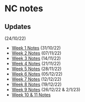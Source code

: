 # NC notes

## Updates

(24/10/22)
* [Week 1 Notes](https://hackmd.io/@Rs7-mZniS1WXLPIkTdk4Mg/SyUkJ0NVj)
(31/10/22)
* [Week 2 Notes](https://hackmd.io/@doPpmyH4Ta-4Yc8pq3u-ZA/HkaTvyiEo)
(07/11/22)
* [Week 3 Notes](https://hackmd.io/@doPpmyH4Ta-4Yc8pq3u-ZA/BknUwH-8i)
(14/11/22)
* [Week 4 Notes](https://hackmd.io/@doPpmyH4Ta-4Yc8pq3u-ZA/SyK53ltUo)
(21/11/22)
* [Week 5 Notes](https://hackmd.io/@doPpmyH4Ta-4Yc8pq3u-ZA/rJ5ikDfDj)
(28/11/22)
* [Week 6 Notes](https://hackmd.io/@doPpmyH4Ta-4Yc8pq3u-ZA/Hyu6ee6ws)
(05/12/22)
* [Week 7 Notes](https://hackmd.io/@doPpmyH4Ta-4Yc8pq3u-ZA/Hk25tFmus)
(12/12/22)
* [Week 8 Notes](https://hackmd.io/@doPpmyH4Ta-4Yc8pq3u-ZA/HyxgxaAOi)
(19/12/22)
* [Week 9 Notes](https://hackmd.io/@doPpmyH4Ta-4Yc8pq3u-ZA/S1PIcIdts)
(26/12/22 & 2/1/23)
* [Week 10 & 11 Notes](https://hackmd.io/@doPpmyH4Ta-4Yc8pq3u-ZA/H1OH_-_5j)
